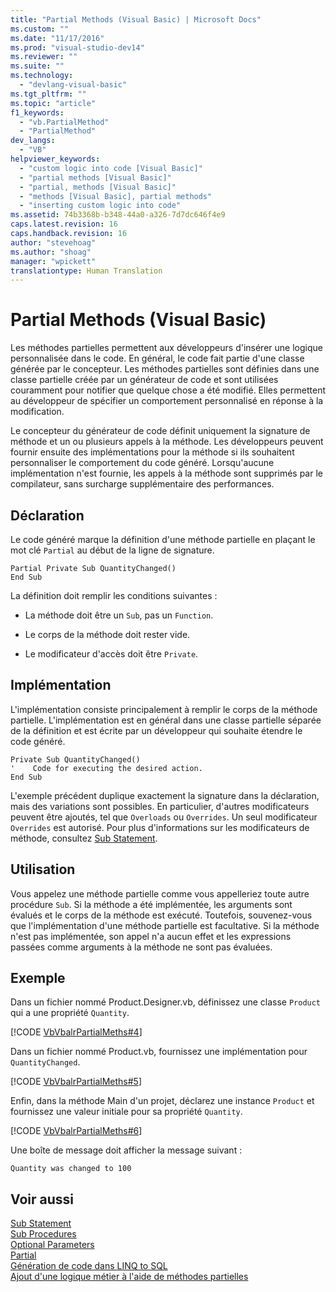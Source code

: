 ```yaml
---
title: "Partial Methods (Visual Basic) | Microsoft Docs"
ms.custom: ""
ms.date: "11/17/2016"
ms.prod: "visual-studio-dev14"
ms.reviewer: ""
ms.suite: ""
ms.technology: 
  - "devlang-visual-basic"
ms.tgt_pltfrm: ""
ms.topic: "article"
f1_keywords: 
  - "vb.PartialMethod"
  - "PartialMethod"
dev_langs: 
  - "VB"
helpviewer_keywords: 
  - "custom logic into code [Visual Basic]"
  - "partial methods [Visual Basic]"
  - "partial, methods [Visual Basic]"
  - "methods [Visual Basic], partial methods"
  - "inserting custom logic into code"
ms.assetid: 74b3368b-b348-44a0-a326-7d7dc646f4e9
caps.latest.revision: 16
caps.handback.revision: 16
author: "stevehoag"
ms.author: "shoag"
manager: "wpickett"
translationtype: Human Translation
---
```

# Partial Methods (Visual Basic)
Les méthodes partielles permettent aux développeurs d'insérer une logique personnalisée dans le code.  En général, le code fait partie d'une classe générée par le concepteur.  Les méthodes partielles sont définies dans une classe partielle créée par un générateur de code et sont utilisées couramment pour notifier que quelque chose a été modifié.  Elles permettent au développeur de spécifier un comportement personnalisé en réponse à la modification.  
  
 Le concepteur du générateur de code définit uniquement la signature de méthode et un ou plusieurs appels à la méthode.  Les développeurs peuvent fournir ensuite des implémentations pour la méthode si ils souhaitent personnaliser le comportement du code généré.  Lorsqu'aucune implémentation n'est fournie, les appels à la méthode sont supprimés par le compilateur, sans surcharge supplémentaire des performances.  
  
## Déclaration  
 Le code généré marque la définition d'une méthode partielle en plaçant le mot clé `Partial` au début de la ligne de signature.  
  
```vb#  
Partial Private Sub QuantityChanged()  
End Sub  
```  
  
 La définition doit remplir les conditions suivantes :  
  
-   La méthode doit être un `Sub`, pas un `Function`.  
  
-   Le corps de la méthode doit rester vide.  
  
-   Le modificateur d'accès doit être `Private`.  
  
## Implémentation  
 L'implémentation consiste principalement à remplir le corps de la méthode partielle.  L'implémentation est en général dans une classe partielle séparée de la définition et est écrite par un développeur qui souhaite étendre le code généré.  
  
```vb#  
Private Sub QuantityChanged()  
'    Code for executing the desired action.  
End Sub  
```  
  
 L'exemple précédent duplique exactement la signature dans la déclaration, mais des variations sont possibles.  En particulier, d'autres modificateurs peuvent être ajoutés, tel que `Overloads` ou `Overrides`.  Un seul modificateur `Overrides` est autorisé.  Pour plus d'informations sur les modificateurs de méthode, consultez [Sub Statement](../../../../visual-basic/language-reference/statements/sub-statement.md).  
  
## Utilisation  
 Vous appelez une méthode partielle comme vous appelleriez toute autre procédure `Sub`.  Si la méthode a été implémentée, les arguments sont évalués et le corps de la méthode est exécuté.  Toutefois, souvenez\-vous que l'implémentation d'une méthode partielle est facultative.  Si la méthode n'est pas implémentée, son appel n'a aucun effet et les expressions passées comme arguments à la méthode ne sont pas évaluées.  
  
## Exemple  
 Dans un fichier nommé Product.Designer.vb, définissez une classe `Product` qui a une propriété `Quantity`.  
  
 [!CODE [VbVbalrPartialMeths#4](../CodeSnippet/VS_Snippets_VBCSharp/VbVbalrPartialMeths#4)]  
  
 Dans un fichier nommé Product.vb, fournissez une implémentation pour `QuantityChanged`.  
  
 [!CODE [VbVbalrPartialMeths#5](../CodeSnippet/VS_Snippets_VBCSharp/VbVbalrPartialMeths#5)]  
  
 Enfin, dans la méthode Main d'un projet, déclarez une instance `Product` et fournissez une valeur initiale pour sa propriété `Quantity`.  
  
 [!CODE [VbVbalrPartialMeths#6](../CodeSnippet/VS_Snippets_VBCSharp/VbVbalrPartialMeths#6)]  
  
 Une boîte de message doit afficher la message suivant :  
  
 `Quantity was changed to 100`  
  
## Voir aussi  
 [Sub Statement](../../../../visual-basic/language-reference/statements/sub-statement.md)   
 [Sub Procedures](../../../../visual-basic/programming-guide/language-features/procedures/sub-procedures.md)   
 [Optional Parameters](../../../../visual-basic/programming-guide/language-features/procedures/optional-parameters.md)   
 [Partial](../../../../visual-basic/language-reference/modifiers/partial.md)   
 [Génération de code dans LINQ to SQL](../Topic/Code%20Generation%20in%20LINQ%20to%20SQL.md)   
 [Ajout d'une logique métier à l'aide de méthodes partielles](../Topic/Adding%20Business%20Logic%20By%20Using%20Partial%20Methods.md)